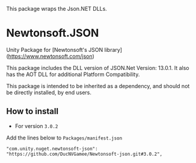 This package wraps the Json.NET DLLs.

# Newtonsoft.JSON
Unity Package for [Newtonsoft's JSON library] (https://www.newtonsoft.com/json)

This package includes the DLL version of JSON.Net Version: 13.0.1. It also has the AOT DLL for additional Platform Compatibility.

This package is intended to be inherited as a dependency, and should not be directly installed, by end users.

## How to install
-   For version ``3.0.2``

Add the lines below to ``Packages/manifest.json``

```
"com.unity.nuget.newtonsoft-json": "https://github.com/DucNVGamee/Newtonsoft-json.git#3.0.2",
```
